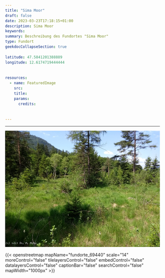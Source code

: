 ```yaml
---
title: "Sima Moor"
draft: false
date: 2023-03-23T17:18:15+01:00
description: Sima Moor
keywords:
summary: Beschreibung des Fundortes "Sima Moor"
type: Fundort
geekdocCollapseSection: true

latitude: 47.5841201388889
longitude: 12.6174719444444


resources:
  - name: FeaturedImage
    src:
    title:
    params:
      credits:


---
```

----
![Sima Moor](SimaMoor.jpg)  

{{< openstreetmap mapName="fundorte_69440" scale="14" moreControl="false" tilelayersControl="false" embedControl="false" datalayersControl="false" captionBar="false" searchControl="false" 
mapWidth="1000px" >}}

